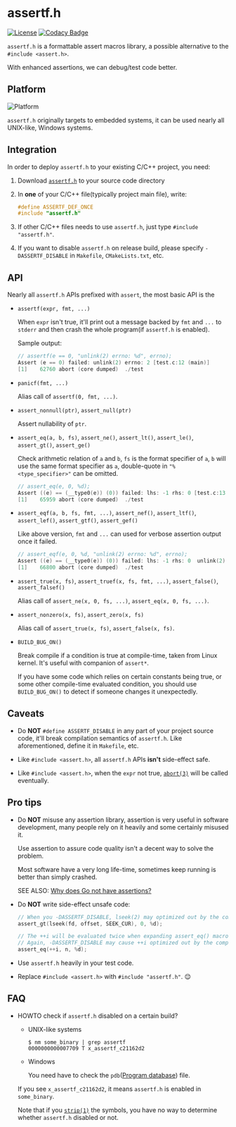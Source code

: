 # assertf.h

[![License](https://img.shields.io/badge/License-BSD--2--Clause-blue)](LICENSE)
[![Codacy Badge](https://app.codacy.com/project/badge/Grade/5ea731ec4ced42a59cb902012fdfa7b9)](https://www.codacy.com/manual/leiless/assertf.h?utm_source=github.com&amp;utm_medium=referral&amp;utm_content=leiless/assertf.h&amp;utm_campaign=Badge_Grade)

`assertf.h` is a formattable assert macros library, a possible alternative to the `#include <assert.h>`.

With enhanced assertions, we can debug/test code better.

## Platform

![Platform](https://img.shields.io/badge/platform-Linux%20%7C%20Windows%20%7C%20macOS%20%7C%20*BSD-brightgreen.svg)

`assertf.h` originally targets to embedded systems, it can be used nearly all UNIX-like, Windows systems.

## Integration

In order to deploy `assertf.h` to your existing C/C++ project, you need:

1. Download [`assertf.h`](https://raw.githubusercontent.com/leiless/assertf.h/master/assertf.h) to your source code directory

1. In **one** of your C/C++ file(typically project main file), write:
    ```c
    #define ASSERTF_DEF_ONCE
    #include "assertf.h"
    ```

1. If other C/C++ files needs to use `assertf.h`, just type `#include "assertf.h"`.

1. If you want to disable `assertf.h` on release build, please specify `-DASSERTF_DISABLE` in `Makefile`, `CMakeLists.txt`, etc.

## API

Nearly all `assertf.h` APIs prefixed with `assert`, the most basic API is the

* `assertf(expr, fmt, ...)`

    When `expr` isn't true, it'll print out a message backed by `fmt` and `...` to `stderr` and then crash the whole program(if `assertf.h` is enabled).

    Sample output:
    ```c
    // assertf(e == 0, "unlink(2) errno: %d", errno);
    Assert (e == 0) failed: unlink(2) errno: 2 [test.c:12 (main)]
    [1]    62760 abort (core dumped)  ./test
    ```

* `panicf(fmt, ...)`

    Alias call of `assertf(0, fmt, ...)`.

* `assert_nonnull(ptr)`, `assert_null(ptr)`

    Assert nullability of `ptr`.

* `assert_eq(a, b, fs)`, `assert_ne()`, `assert_lt()`, `assert_le()`, `assert_gt()`, `assert_ge()`

    Check arithmetic relation of `a` and `b`, `fs` is the format specifier of `a`, `b` will use the same format specifier as `a`, double-quote in `"%<type_specifier>"` can be omitted.

    ```c
    // assert_eq(e, 0, %d);
    Assert ((e) == (__type0(e)) (0)) failed: lhs: -1 rhs: 0 [test.c:13 (main)]
    [1]    65959 abort (core dumped)  ./test
    ```

* `assert_eqf(a, b, fs, fmt, ...)`, `assert_nef()`, `assert_ltf()`, `assert_lef()`, `assert_gtf()`, `assert_gef()`

    Like above version, `fmt` and `...` can used for verbose assertion output once it failed.

    ```c
    // assert_eqf(e, 0, %d, "unlink(2) errno: %d", errno);
    Assert ((e) == (__type0(e)) (0)) failed: lhs: -1 rhs: 0  unlink(2) errno: 2 [test.c:14 (main)]
    [1]    66800 abort (core dumped)  ./test
    ```

* `assert_true(x, fs)`, `assert_truef(x, fs, fmt, ...)`, `assert_false()`, `assert_falsef()`

    Alias call of `assert_ne(x, 0, fs, ...)`, `assert_eq(x, 0, fs, ...)`.

* `assert_nonzero(x, fs)`, `assert_zero(x, fs)`

    Alias call of `assert_true(x, fs)`, `assert_false(x, fs)`.

* `BUILD_BUG_ON()`

    Break compile if a condition is true at compile-time, taken from Linux kernel. It's useful with companion of `assert*`.

    If you have some code which relies on certain constants being true, or some other compile-time evaluated condition, you should use `BUILD_BUG_ON()` to detect if someone changes it unexpectedly.

## Caveats

* Do **NOT** `#define ASSERTF_DISABLE` in any part of your project source code, it'll break compilation semantics of `assertf.h`. Like aforementioned, define it in `Makefile`, etc.

* Like `#include <assert.h>`, all `assertf.h` APIs **isn't** side-effect safe.

* Like `#include <assert.h>`, when the `expr` not true, [`abort(3)`](https://man7.org/linux/man-pages/man3/abort.3.html) will be called eventually.

## Pro tips

* Do **NOT** misuse any assertion library, assertion is very useful in software development, many people rely on it heavily and some certainly misused it.

    Use assertion to assure code quality isn't a decent way to solve the problem.

    Most software have a very long life-time, sometimes keep running is better than simply crashed.

    SEE ALSO: [Why does Go not have assertions?](https://golang.org/doc/faq#assertions)

* Do **NOT** write side-effect unsafe code:

    ```c
    // When you -DASSERTF_DISABLE, lseek(2) may optimized out by the compiler.
    assert_gt(lseek(fd, offset, SEEK_CUR), 0, %d);
    ```

    ```c
    // The ++i will be evaluated twice when expanding assert_eq() macro
    // Again, -DASSERTF_DISABLE may cause ++i optimized out by the compiler
    assert_eq(++i, n, %d);
    ```

* Use `assertf.h` heavily in your test code.

* Replace `#include <assert.h>` with `#include "assertf.h"`. 😌

## FAQ

* HOWTO check if `assertf.h` disabled on a certain build?

    - UNIX-like systems

        ```shell
        $ nm some_binary | grep assertf
        0000000000007709 T x_assertf_c21162d2
        ```

    - Windows

        You need have to check the `pdb`([Program database](https://en.wikipedia.org/wiki/Program_database)) file.

    If you see `x_assertf_c21162d2`, it means `assertf.h` is enabled in `some_binary`.

    Note that if you [`strip(1)`](https://man7.org/linux/man-pages/man1/strip.1.html) the symbols, you have no way to determine whether `assertf.h` disabled or not.

